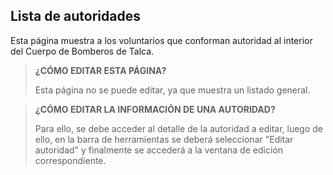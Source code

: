 ## Lista de autoridades

Esta página muestra a los voluntarios que conforman autoridad al interior del Cuerpo de Bomberos de Talca.

> **¿CÓMO EDITAR ESTA PÁGINA?**
> 
> Esta página no se puede editar, ya que muestra un listado general.

> **¿CÓMO EDITAR LA INFORMACIÓN DE UNA AUTORIDAD?**
> 
> Para ello, se debe acceder al detalle de la autoridad a editar, luego de ello, en la barra de herramientas se deberá seleccionar "Editar autoridad" y finalmente se accederá a la ventana de edición correspondiente.